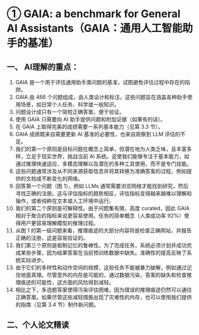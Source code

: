 # ①  GAIA: a benchmark for General AI Assistants（GAIA：通用人工智能助手的基准）


## 一、 AI理解的重点：
1. GAIA 是一个用于评估通用助手类问题的基准，试图避免评估过程中存在的陷阱。
2. GAIA 由 466 个问题组成，由人类设计和标注。这些问题旨在涵盖各种助手使用场景，如日常个人任务、科学或一般知识。
3. 问题设计成只有一个简短正确答案，便于验证。
4. 使用 GAIA 只需要向 AI 助手提供问题和附加证据（如果有的话）。
5. 在 GAIA 上取得完美的成绩需要一系列基本能力（见第 3.3 节）。
6. GAIA 成绩既来自需要更新 AI 基准的必要性，也来自观察到 LLM 评估的不足。
7. 我们的第一个原则是目标问题在概念上简单，但潜在地为人类乏味，且丰富多样，立足于现实世界，挑战当前 AI 系统。这使我们能够专注于基本能力，如通过推理快速适应、多模态理解以及潜在的多种工具使用，而不是专门技能。
8. 这些问题通常涉及从不同来源获取信息并将其转换为准确答案的过程，例如提供的文档或不断变化的网络。
9. 回答第一个问题（图 1），例如 LLMs 通常需要浏览网络才能找到研究，然后寻找正确的注册。这与评估指标的趋势相反，评估指标变得越来越难以理解和操作，或者纯粹在文本或人工环境中运行。
10. 我们的第二个原则是可解释性。由于问题集有限，高度 curated，因此 GAIA 相对于聚合的指标来说更容易使用。任务的简单概念（人类成功率 92%）使得用户更容易理解模型的推理过程。
11. 从图 1 的第一级问题来看，推理痕迹的大部分内容将是检查正确网站，并报告正确的注册，这是容易验证的。
12. 我们第三个原则是抵制记忆的鲁棒性。为了完成任务，系统必须计划并成功完成某些步骤，因为结果答案在当前预训练数据中缺失。准确性的提高反映了系统实际进步。
13. 由于它们的多样性和动作空间的规模，这些任务不能被暴力破解，例如通过记住地面真理。尽管意外的内存是可能的，通过数据污染，答案的缺失和检查推理痕迹的可能性，这方面的风险得到减轻。
14. 相比之下，多选题答案使得污染评估困难，因为错误的推理痕迹仍然可以通往正确答案。如果尽管这些减轻措施出现了灾难性的内存，也可以使用我们提供的指南（见第 3.4 节）制作新问题。

## 二、个人论文精读